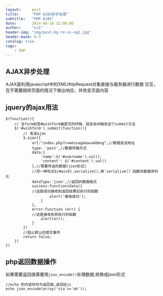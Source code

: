 ```yaml
---
layout:     post
title:      "PHP AJAX异步处理"
subtitle:   "PHP AJAX"
date:       2014-06-16 12:00:00
author:     "LvI"
header-img: "img/post-bg-re-vs-ng2.jpg"
header-mask: 0.3
catalog: true
tags:
    - PHP
---
```


## AJAX异步处理

AJAX是利用javascript中的XMLHttpRequest对象直接与服务器进行数据
交互，在不需要跳转页面的情况下做出响应，并改变页面内容

## jquery的ajax用法

```
$(function(){
    // 当form标签#wishform被提交的时候，就会自动触发这个submit方法
    $('#wishform').submit(function(){
        // 发送ajax
        $.ajax({
            url:"index.php?c=message&a=addmsg",//数据发送地址
            type: 'post',//数据传输方式
            data:{
                'name':$('#username').val(),
                'content': $('#content').val()
            },//需要传送的数据(json形式)
            //另一种形式$(#wish).serialize(),用`serialize()`函数将数据序列化
            dataType:'json',//返回的数据格式
            success:function(data){
			//这是成功接收到返回结果后执行的函数
               		alert('接收成功');
                }
            },
            error:function (err) {
            //这是接收失败执行的函数
                alert(err);
            }
        })
        //阻止默认的提交事件
        return false;
    })
})
```

## php返回数据操作

如果需要返回值需要用`json_encode()`处理数据,转换成json形式

```
//echo 的内容将作为返回值,返回给js
echo json_encode(array('sta'=>'ok'));
```
